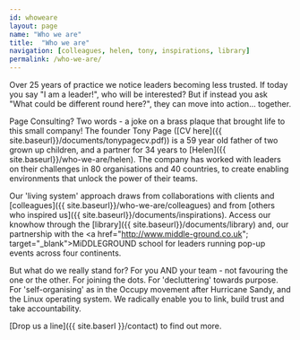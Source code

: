 ```yaml
---
id: whoweare
layout: page
name: "Who we are"
title:  "Who we are"
navigation: [colleagues, helen, tony, inspirations, library]
permalink: /who-we-are/
---
```


Over 25 years of practice we notice leaders becoming less trusted. If today you say "I am a leader!", who will be interested? But if instead you ask "What could be different round here?", they can move into action... together. 

Page Consulting? Two words - a joke on a brass plaque that brought life to this small company! The founder Tony Page ([CV here]({{ site.baseurl}}/documents/tonypagecv.pdf)) is a 59 year old father of two grown up children, and a partner for 34 years to [Helen]({{ site.baseurl}}/who-we-are/helen). The company has worked with leaders on their challenges in 80 organisations and 40 countries, to create enabling environments that unlock the power of their teams.

Our 'living system' approach draws from collaborations with clients and [colleagues]({{ site.baseurl}}/who-we-are/colleagues) and from [others who inspired us]({{ site.baseurl}}/documents/inspirations). Access our knowhow through the [library]({{ site.baseurl}}/documents/library) and, our partnership with the <a href="http://www.middle-ground.co.uk"; target="_blank">MiDDLEGROUND</a> school for leaders running pop-up events across four continents. 

But what do we really stand for? For you AND your team - not favouring the one or the other. For joining the dots. For 'decluttering' towards purpose. For 'self-organising' as in the Occupy movement after Hurricane Sandy, and the Linux operating system. We radically enable you to link, build trust and take accountability. 

[Drop us a line]({{ site.baserl }}/contact) to find out more. 


